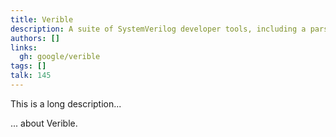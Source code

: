 ```yaml
---
title: Verible
description: A suite of SystemVerilog developer tools, including a parser, style-linter, and formatter
authors: []
links:
  gh: google/verible
tags: []
talk: 145
---
```


This is a long description...
<!--more-->
... about Verible.
